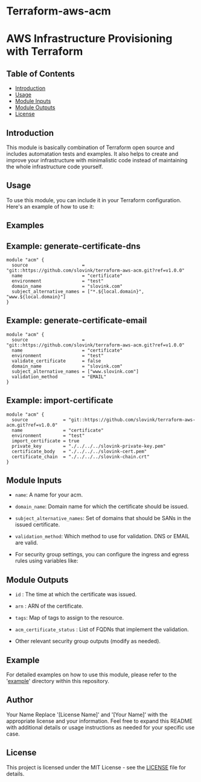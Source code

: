 # Terraform-aws-acm

# AWS Infrastructure Provisioning with Terraform

## Table of Contents
- [Introduction](#introduction)
- [Usage](#usage)
- [Module Inputs](#module-inputs)
- [Module Outputs](#module-outputs)
- [License](#license)

## Introduction
This module is basically combination of Terraform open source and includes automatation tests and examples. It also helps to create and improve your infrastructure with minimalistic code instead of maintaining the whole infrastructure code yourself.

## Usage
To use this module, you can include it in your Terraform configuration. Here's an example of how to use it:

## Examples

## Example: generate-certificate-dns

```hcl
module "acm" {
  source                    = "git::https://github.com/slovink/terraform-aws-acm.git?ref=v1.0.0"
  name                      = "certificate"
  environment               = "test"
  domain_name               = "slovink.com"
  subject_alternative_names = ["*.${local.domain}", "www.${local.domain}"]
}
```

## Example: generate-certificate-email
```hcl
module "acm" {
  source                    = "git::https://github.com/slovink/terraform-aws-acm.git?ref=v1.0.0"
  name                      = "certificate"
  environment               = "test"
  validate_certificate      = false
  domain_name               = "slovink.com"
  subject_alternative_names = ["www.slovink.com"]
  validation_method         = "EMAIL"
}
```

## Example: import-certificate
```hcl
module "acm" {
  source             = "git::https://github.com/slovink/terraform-aws-acm.git?ref=v1.0.0"
  name               = "certificate"
  environment        = "test"
  import_certificate = true
  private_key        = "./../../../slovink-private-key.pem"
  certificate_body   = "./../../../slovink-cert.pem"
  certificate_chain  = "./../../../slovink-chain.crt"
}
```

## Module Inputs
- `name`: A name for your acm.
- `domain_name`: Domain name for which the certificate should be issued.
- `subject_alternative_names`: Set of domains that should be SANs in the issued certificate.
- `validation_method`: Which method to use for validation. DNS or EMAIL are valid.

- For security group settings, you can configure the ingress and egress rules using variables like:

## Module Outputs
- `id` : The time at which the certificate was issued.
- `arn` :  ARN of the certificate.
- `tags`: Map of tags to assign to the resource.
- `acm_certificate_status` : List of FQDNs that implement the validation.

- Other relevant security group outputs (modify as needed).

## Example
For detailed examples on how to use this module, please refer to the '[example](https://github.com/slovink/terraform-aws-acm/blob/master/example)' directory within this repository.

## Author
Your Name Replace '[License Name]' and '[Your Name]' with the appropriate license and your information. Feel free to expand this README with additional details or usage instructions as needed for your specific use case.

## License
This project is licensed under the MIT License - see the [LICENSE](https://github.com/slovink/terraform-aws-acm/blob/master/LICENSE) file for details.
